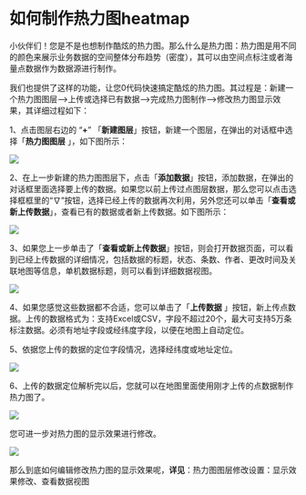 # 如何制作热力图heatmap

小伙伴们！您是不是也想制作酷炫的热力图。那么什么是热力图：热力图是用不同的颜色来展示业务数据的空间整体分布趋势（密度），其可以由空间点标注或者海量点数据作为数据源进行制作。

我们也提供了这样的功能，让您0代码快速搞定酷炫的热力图。其过程是：新建一个热力图图层—>上传或选择已有数据—>完成热力图制作—>修改热力图显示效果，其详细过程如下：

1、点击图层右边的 “**+**” 「**新建图层**」按钮，新建一个图层，在弹出的对话框中选择「**热力图图层**    」，如下图所示：

![](http://pic.dituwuyou.com/map%2Fpicture%2F%E5%A6%82%E4%BD%95%E5%88%B6%E4%BD%9C%E7%83%AD%E5%8A%9B%E5%9B%BEheatmap1.png)

2、在上一步新建的热力图图层下，点击「**添加数据**」按钮，添加数据，在弹出的对话框里面选择要上传的数据。如果您以前上传过点图层数据，那么您可以点击选择框框里的“∇”按钮，选择已经上传的数据再次利用，另外您还可以单击「**查看或新上传数据**」，查看已有的数据或者新上传数据。如下图所示：

![](http://pic.dituwuyou.com/map%2Fpicture%2F%E5%A6%82%E4%BD%95%E5%88%B6%E4%BD%9C%E7%83%AD%E5%8A%9B%E5%9B%BEheatmap2.jpg)

3、如果您上一步单击了「**查看或新上传数据**」按钮，则会打开数据页面，可以看到已经上传数据的详细情况，包括数据的标题，状态、条数、作者、更改时间及关联地图等信息，单机数据标题，则可以看到详细数据视图。

![](http://pic.dituwuyou.com/map%2Fpicture%2F%E5%A6%82%E4%BD%95%E5%88%B6%E4%BD%9C%E7%83%AD%E5%8A%9B%E5%9B%BEheatmap3.jpg)

4、如果您感觉这些数据都不合适，您可以单击了「**上传数据**   」按钮，新上传点数据。上传的数据格式为：支持Excel或CSV，字段不超过20个，最大可支持5万条标注数据。必须有地址字段或经纬度字段，以便在地图上自动定位。

5、依据您上传的数据的定位字段情况，选择经纬度或地址定位。

![](http://pic.dituwuyou.com/map%2Fpicture%2F%E5%A6%82%E4%BD%95%E5%88%B6%E4%BD%9C%E7%83%AD%E5%8A%9B%E5%9B%BEheatmap4.jpg)

6、上传的数据定位解析完以后，您就可以在地图里面使用刚才上传的点数据制作热力图了。

![](http://pic.dituwuyou.com/map%2Fpicture%2F%E5%A6%82%E4%BD%95%E5%88%B6%E4%BD%9C%E7%83%AD%E5%8A%9B%E5%9B%BEheatmap5.jpg)

您可进一步对热力图的显示效果进行修改。

![](http://pic.dituwuyou.com/map%2Fpicture%2F%E5%A6%82%E4%BD%95%E5%88%B6%E4%BD%9C%E7%83%AD%E5%8A%9B%E5%9B%BEheatmap6.jpg)

那么到底如何编辑修改热力图的显示效果呢，**详见**：热力图图层修改设置：显示效果修改、查看数据视图

 
